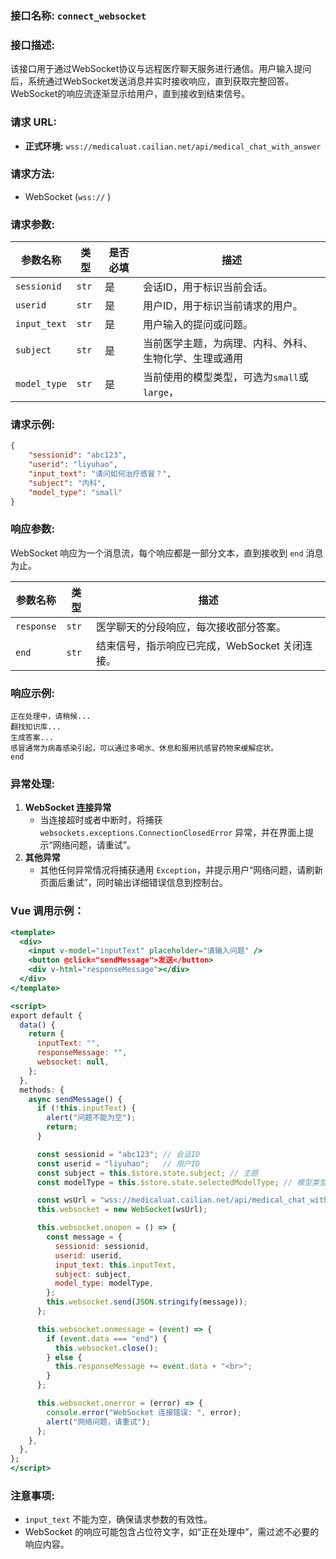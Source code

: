 ### 接口名称: `connect_websocket`

### 接口描述:

该接口用于通过WebSocket协议与远程医疗聊天服务进行通信。用户输入提问后，系统通过WebSocket发送消息并实时接收响应，直到获取完整回答。WebSocket的响应流逐渐显示给用户，直到接收到结束信号。

### 请求 URL:

- **正式环境:** `wss://medicaluat.cailian.net/api/medical_chat_with_answer`

### 请求方法:

- WebSocket (`wss://` )

### 请求参数:

| 参数名称 | 类型 | 是否必填 | 描述 |
| --- | --- | --- | --- |
| `sessionid` | `str` | 是 | 会话ID，用于标识当前会话。 |
| `userid` | `str` | 是 | 用户ID，用于标识当前请求的用户。 |
| `input_text` | `str` | 是 | 用户输入的提问或问题。 |
| `subject` | `str` | 是 | 当前医学主题，为病理、内科、外科、生物化学、生理或通用 |
| `model_type` | `str` | 是 | 当前使用的模型类型，可选为`small`或`large`， |

### 请求示例:

```json
{
    "sessionid": "abc123",
    "userid": "liyuhao",
    "input_text": "请问如何治疗感冒？",
    "subject": "内科",
    "model_type": "small"
}

```

### 响应参数:

WebSocket 响应为一个消息流，每个响应都是一部分文本，直到接收到 `end` 消息为止。

| 参数名称 | 类型 | 描述 |
| --- | --- | --- |
| `response` | `str` | 医学聊天的分段响应，每次接收部分答案。 |
| `end` | `str` | 结束信号，指示响应已完成，WebSocket 关闭连接。 |

### 响应示例:

```
正在处理中，请稍候...
翻找知识库...
生成答案...
感冒通常为病毒感染引起，可以通过多喝水、休息和服用抗感冒药物来缓解症状。
end

```

### 异常处理:

1. **WebSocket 连接异常**
    - 当连接超时或者中断时，将捕获 `websockets.exceptions.ConnectionClosedError` 异常，并在界面上提示“网络问题，请重试”。
2. **其他异常**
    - 其他任何异常情况将捕获通用 `Exception`，并提示用户“网络问题，请刷新页面后重试”，同时输出详细错误信息到控制台。

### Vue 调用示例：

```jsx
<template>
  <div>
    <input v-model="inputText" placeholder="请输入问题" />
    <button @click="sendMessage">发送</button>
    <div v-html="responseMessage"></div>
  </div>
</template>

<script>
export default {
  data() {
    return {
      inputText: "",
      responseMessage: "",
      websocket: null,
    };
  },
  methods: {
    async sendMessage() {
      if (!this.inputText) {
        alert("问题不能为空");
        return;
      }

      const sessionid = "abc123"; // 会话ID
      const userid = "liyuhao";   // 用户ID
      const subject = this.$store.state.subject; // 主题
      const modelType = this.$store.state.selectedModelType; // 模型类型

      const wsUrl = "wss://medicaluat.cailian.net/api/medical_chat_with_answer";
      this.websocket = new WebSocket(wsUrl);

      this.websocket.onopen = () => {
        const message = {
          sessionid: sessionid,
          userid: userid,
          input_text: this.inputText,
          subject: subject,
          model_type: modelType,
        };
        this.websocket.send(JSON.stringify(message));
      };

      this.websocket.onmessage = (event) => {
        if (event.data === "end") {
          this.websocket.close();
        } else {
          this.responseMessage += event.data + "<br>";
        }
      };

      this.websocket.onerror = (error) => {
        console.error("WebSocket 连接错误: ", error);
        alert("网络问题，请重试");
      };
    },
  },
};
</script>

```

### 注意事项:

- `input_text` 不能为空，确保请求参数的有效性。
- WebSocket 的响应可能包含占位符文字，如“正在处理中”，需过滤不必要的响应内容。
